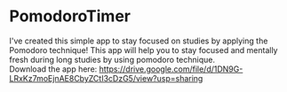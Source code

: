 # PomodoroTimer
I've created this simple app to stay focused on studies by applying the Pomodoro technique!
This app will help you to stay focused and mentally fresh during long studies by using pomodoro technique.                                                                                    
Download the app here: https://drive.google.com/file/d/1DN9G-LRxKz7moEjnAE8CbyZCtI3cDzG5/view?usp=sharing

